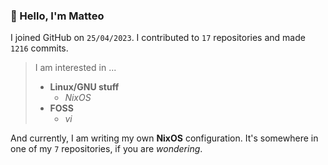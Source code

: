 ### 👋 Hello, I'm Matteo

I joined GitHub on `25/04/2023`.
I contributed to `17` repositories and made `1216` commits.

> I am interested in ...
> 
> - **Linux/GNU stuff**
>     - *NixOS*
> - **FOSS**
>   - *vi*

And currently, I am writing my own **NixOS** configuration. It's somewhere in one of my `7` repositories, if you are *wondering*.
